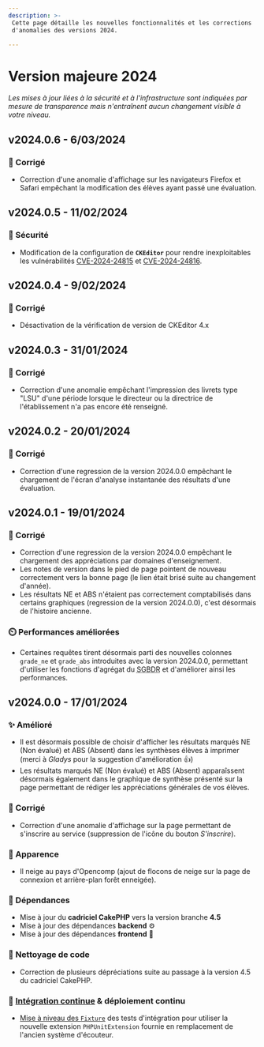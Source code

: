 ```yaml
---
description: >-
 Cette page détaille les nouvelles fonctionnalités et les corrections
 d'anomalies des versions 2024.

---
```


# Version majeure 2024

_Les mises à jour liées à la sécurité et à l'infrastructure sont indiquées par mesure de transparence mais n'entraînent aucun changement visible à votre niveau._

## v2024.0.6 - 6/03/2024

### :bug: Corrigé

- Correction d'une anomalie d'affichage sur les navigateurs Firefox et Safari empêchant la modification des élèves ayant passé une évaluation.

## v2024.0.5 - 11/02/2024

### :closed_lock_with_key: Sécurité

- Modification de la configuration de **`CKEditor`** pour rendre inexploitables les vulnérabilités [CVE-2024-24815](https://nvd.nist.gov/vuln/detail/CVE-2024-24815) et [CVE-2024-24816](https://nvd.nist.gov/vuln/detail/CVE-2024-24816).

## v2024.0.4 - 9/02/2024

### :bug: Corrigé

- Désactivation de la vérification de version de CKEditor 4.x

## v2024.0.3 - 31/01/2024

### :bug: Corrigé

- Correction d'une anomalie empêchant l'impression des livrets type "LSU" d'une période lorsque le directeur ou la directrice de l'établissement n'a pas encore été renseigné.

## v2024.0.2 - 20/01/2024

### :bug: Corrigé

- Correction d'une regression de la version 2024.0.0 empêchant le chargement de l'écran d'analyse instantanée des résultats d'une évaluation.

## v2024.0.1 - 19/01/2024

### :bug: Corrigé

- Correction d'une regression de la version 2024.0.0 empêchant le chargement des appréciations par domaines d'enseignement.
- Les notes de version dans le pied de page pointent de nouveau correctement vers la bonne page (le lien était brisé suite au changement d'année).
- Les résultats NE et ABS n'étaient pas correctement comptabilisés dans certains graphiques (regression de la version 2024.0.0), c'est désormais de l'histoire ancienne.

### :timer_clock: Performances améliorées

- Certaines requêtes tirent désormais parti des nouvelles colonnes `grade_ne` et `grade_abs` introduites avec la version 2024.0.0, permettant d'utiliser les fonctions d'agrégat du <abbr title="Système de Gestion de Base de Données Relationnelles">SGBDR</abbr> et d'améliorer ainsi les performances.


## v2024.0.0 - 17/01/2024

### :sparkles: Amélioré

- Il est désormais possible de choisir d'afficher les résultats marqués NE (Non évalué) et ABS (Absent) dans les synthèses élèves à imprimer (merci à _Gladys_ pour la suggestion d'amélioration :+1:)
- Les résultats marqués NE (Non évalué) et ABS (Absent) apparaîssent désormais également dans le graphique de synthèse présenté sur la page permettant de rédiger les appréciations générales de vos élèves.

### :bug: Corrigé

- Correction d'une anomalie d'affichage sur la page permettant de s'inscrire au service (suppression de l'icône du bouton _S'inscrire_).

### :art: Apparence

- Il neige au pays d'Opencomp (ajout de flocons de neige sur la page de connexion et arrière-plan forêt enneigée).

### :arrows_counterclockwise: Dépendances

- Mise à jour du **cadriciel CakePHP** vers la version branche **4.5**
- Mise à jour des dépendances **backend** :gear:
- Mise à jour des dépendances **frontend** :art:

### :fallen_leaf: Nettoyage de code

- Correction de plusieurs dépréciations suite au passage à la version 4.5 du cadriciel CakePHP.

### :ship: [Intégration continue](https://fr.wikipedia.org/wiki/Int%C3%A9gration_continue) & déploiement continu

- [Mise à niveau des `Fixture`](https://book.cakephp.org/4/en/appendices/fixture-upgrade.html) des tests d'intégration pour utiliser la nouvelle extension `PHPUnitExtension` fournie en remplacement de l'ancien système d'écouteur.
